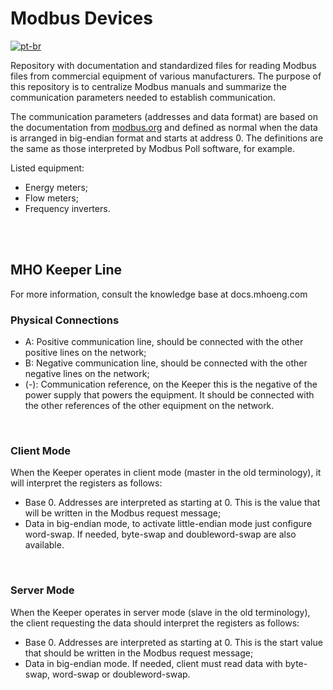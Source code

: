 # Modbus Devices

[![pt-br](https://img.shields.io/badge/lang-pt--br-green.svg)](https://github.com/mho-co/modbus-devices/blob/master/README.md)

Repository with documentation and standardized files for reading Modbus files from commercial equipment of various manufacturers. The purpose of this repository is to centralize Modbus manuals and summarize the communication parameters needed to establish communication.

The communication parameters (addresses and data format) are based on the documentation from [modbus.org](https://modbus.org) and defined as normal when the data is arranged in big-endian format and starts at address 0. The definitions are the same as those interpreted by Modbus Poll software, for example.

Listed equipment:
- Energy meters;
- Flow meters;
- Frequency inverters.

<br/>
<br/>

## MHO Keeper Line

For more information, consult the knowledge base at docs.mhoeng.com

### Physical Connections
- A: Positive communication line, should be connected with the other positive lines on the network;
- B: Negative communication line, should be connected with the other negative lines on the network;
- (-): Communication reference, on the Keeper this is the negative of the power supply that powers the equipment. It should be connected with the other references of the other equipment on the network.

<br/>

### Client Mode
When the Keeper operates in client mode (master in the old terminology), it will interpret the registers as follows:

- Base 0. Addresses are interpreted as starting at 0. This is the value that will be written in the Modbus request message;
- Data in big-endian mode, to activate little-endian mode just configure word-swap. If needed, byte-swap and doubleword-swap are also available.

<br/>

### Server Mode
When the Keeper operates in server mode (slave in the old terminology), the client requesting the data should interpret the registers as follows:

- Base 0. Addresses are interpreted as starting at 0. This is the start value that should be written in the Modbus request message;
- Data in big-endian mode. If needed, client must read data with byte-swap, word-swap or doubleword-swap.